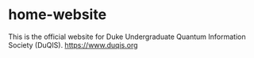# home-website

This is the official website for Duke Undergraduate Quantum Information Society (DuQIS). 
https://www.duqis.org
